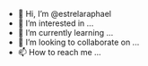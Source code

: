 - 👋 Hi, I’m @estrelaraphael
- 👀 I’m interested in ...
- 🌱 I’m currently learning ...
- 💞️ I’m looking to collaborate on ...
- 📫 How to reach me ...

<!---
estrelaraphael/estrelaraphael is a ✨ special ✨ repository because its `README.md` (this file) appears on your GitHub profile.
You can click the Preview link to take a look at your changes.
--->
